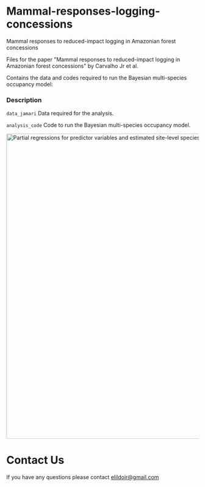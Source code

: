# Mammal-responses-logging-concessions
Mammal responses to reduced-impact logging in Amazonian forest concessions

Files for the paper "Mammal responses to reduced-impact logging in Amazonian forest concessions" by Carvalho Jr et al.

Contains the data and codes required to run the Bayesian multi-species occupancy model:

### Description

```data_jamari``` Data required for the analysis.

```analysis_code``` Code to run the Bayesian multi-species occupancy model. 


<img src="Fig2.jpg" title="Partial regressions for predictor variables and estimated site-level species richness at Jamari National Forest" width="800">

# Contact Us
If you have any questions please contact <elildojr@gmail.com>
